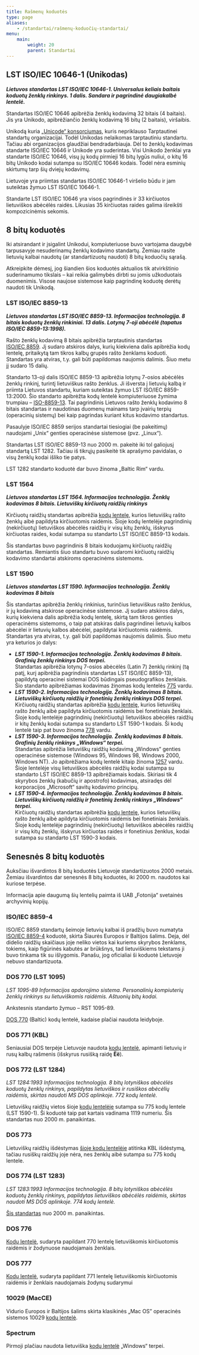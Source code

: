 ```yaml
---
title: Rašmenų koduotės
type: page
aliases:
    - /standartai/rašmenų-koduočių-standartai/
menu:
    main:
        weight: 20
        parent: Standartai
---
```


LST ISO/IEC 10646-1 (Unikodas)
------------------------------

**_Lietuvos standartas LST ISO/IEC 10646-1. Universalus keliais baitais koduotų ženklų rinkinys. 1 dalis. Sandara ir
pagrindinė daugiakalbė lentelė._**

Standartas ISO/IEC 10646 apibrėžia ženklų kodavimą 32 bitais (4 baitais). Jis yra Unikodo, apibrėžiančio ženklų kodavimą
16 bitų (2 baitais), viršaibis.

Unikodą kuria [„Unicode“ konsorciumas](http://www.unicode.org/), kuris nepriklauso Tarptautinei standartų organizacijai.
Todėl Unikodas nelaikomas tarptautiniu standartu. Tačiau abi organizacijos glaudžiai bendradarbiauja. Dėl to ženklų
kodavimas standarte ISO/IEC 10646 ir Unikode yra suderintas. Visi Unikodo ženklai yra standarte ISO/IEC 10646, visų jų
kodų pirmieji 16 bitų lygūs nuliui, o kitų 16 bitų Unikodo kodai sutampa su ISO/IEC 10646 kodais. Todėl nėra esminių
skirtumų tarp šių dviejų kodavimų.

Lietuvoje yra priimtas standartas ISO/IEC 10646-1 viršelio būdu ir jam suteiktas žymuo LST ISO/IEC 10646-1.

Standarte LST ISO/IEC 10646 yra visos pagrindinės ir 33 kirčiuotos lietuviškos abėcėlės raidės. Likusias 35 kirčiuotas
raides galima išreikšti kompozicinėmis sekomis.

8 bitų koduotės
---------------

Iki atsirandant ir įsigalint Unikodui, kompiuteriuose buvo vartojama daugybė tarpusavyje nesuderinamų ženklų kodavimo
standartų. Žemiau rasite lietuvių kalbai naudotų (ar standartizuotų naudoti) 8 bitų koduočių sąrašą.

Atkreipkite dėmesį, jog šiandien šios koduotės aktualios tik atvirkštinio suderinamumo tikslais – kai reikia galimybės
dirbti su jomis užkoduotais duomenimis. Visose naujose sistemose kaip pagrindinę koduotę derėtų naudoti tik Unikodą.

### LST ISO/IEC 8859-13

**_Lietuvos standartas LST ISO/IEC 8859-13. Informacijos technologija. 8 bitais koduotų ženklų rinkiniai. 13 dalis.
Lotynų 7-oji abėcėlė (tapatus ISO/IEC 8859-13:1998)._**

Rašto ženklų kodavimą 8 bitais apibrėžia tarptautinis
standartas [ISO/IEC 8859](https://en.wikipedia.org/wiki/ISO/IEC_8859 "Informacija apie ISO/IEC 8859 standartą (anglų k.)").
Jį sudaro atskiros dalys, kurių kiekviena dalis apibrėžia kodų lentelę, pritaikytą tam tikros kalbų grupės rašto
ženklams koduoti. Standartas yra atviras, t.y. gali būti papildomas naujomis dalimis. Šiuo metu jį sudaro 15 dalių.

Standarto 13-oji dalis ISO/IEC 8859-13 apibrėžia lotynų 7-osios abėcėlės ženklų rinkinį, turintį lietuviškus rašto
ženklus. Ji išversta į lietuvių kalbą ir priimta Lietuvos standartu, kuriam suteiktas žymuo LST ISO/IEC 8859-13:2000.
Šio standarto apibrėžta kodų lentelė kompiuteriuose žymima
trumpiau – [ISO-8859-13](8859-13.gif "Baltijos šalims skirta ISO 8859–13 kodų lentelė"). Tai
pagrindinis Lietuvos rašto ženklų kodavimo 8 bitais standartas ir naudotinas duomenų mainams tarp įvairių terpių
(operacinių sistemų) bei kaip pagrindas kuriant kitus kodavimo standartus.

Pasaulyje ISO/IEC 8859 serijos standartai tiesiogiai (be pakeitimų) naudojami „Unix“ genties operacinėse sistemose (pvz.
„Linux“).

Standartas LST ISO/IEC 8859-13 nuo 2000 m. pakeitė iki tol galiojusį standartą LST 1282. Tačiau iš tikrųjų pasikeitė tik
aprašymo pavidalas, o visų ženklų kodai išliko tie patys.

LST 1282 standarto koduotė dar buvo žinoma „Baltic Rim“ vardu.

### LST 1564

**_Lietuvos standartas LST 1564. Informacijos technologija. Ženklų kodavimas 8 bitais. Lietuviškų kirčiuotų raidžių
rinkinys_**

Kirčiuotų raidžių standartas apibrėžia [kodų lentelę](1564.gif "Standarto LST 1564 lentelė"),
kurios lietuviškų rašto ženklų aibė papildyta kirčiuotomis raidėmis. Šioje kodų lentelėje pagrindinių (nekirčiuotų)
lietuviškos abėcėlės raidžių ir visų kitų ženklų, išskyrus kirčiuotas raides, kodai sutampa su standarto LST ISO/IEC
8859-13 kodais.

Šis standartas buvo pagrindinis 8 bitais koduojamų kirčiuotų raidžių standartas. Remiantis šiuo standartu buvo sudaromi
kirčiuotų raidžių kodavimo standartai atskiroms operacinėms sistemoms.

### LST 1590

**_Lietuvos standartas LST 1590. Informacijos technologija. Ženklų kodavimas 8 bitais_**

Šis standartas apibrėžia ženklų rinkinius, turinčius lietuviškus rašto ženklus, ir jų kodavimą atskirose operacinėse
sistemose. Jį sudaro atskiros dalys, kurių kiekviena dalis apibrėžia kodų lentelę, skirtą tam tikros genties operacinėms
sistemoms, o taip pat atskiras dalis pagrindinei lietuvių kalbos abėcėlei ir lietuvių kalbos abėcėlei, papildytai
kirčiuotomis raidėmis. Standartas yra atviras, t.y. gali būti papildomas naujomis dalimis. Šiuo metu yra keturios jo
dalys:

* **_LST 1590-1. Informacijos technologija. Ženklų kodavimas 8 bitais. Grafinių ženklų rinkinys DOS terpei._**  
  Standartas apibrėžia lotynų 7-osios abėcėlės (Latin 7) ženklų rinkinį (tą patį, kurį apibrėžia pagrindinis standartas
  LST ISO/IEC 8859-13), papildytą operacinei sistemai DOS būdingais pseudografikos ženklais. Šio standarto apibrėžiamas
  kodavimas žinomas kodų lentelės [775](1590-1.gif "775 kodų lentelė (standartas LST 1590-1)") vardu.
* **_LST 1590-2. Informacijos technologija. Ženklų kodavimas 8 bitais. Lietuviškų kirčiuotų raidžių ir fonetinių ženklų
  rinkinys DOS terpei._**  
  Kirčiuotų raidžių standartas apibrėžia [kodų lentelę](1590-2.gif "LST 1590-2 (Kirčiuotos raidės, DOS)"), 
  kurios lietuviškų rašto ženklų aibė papildyta kirčiuotomis raidėmis bei fonetiniais ženklais. Šioje kodų lentelėje
  pagrindinių (nekirčiuotų) lietuviškos abėcėlės raidžių ir kitų ženklų kodai sutampa su standarto LST 1590-1 kodais.
  Ši kodų lentelė taip pat buvo žinoma [778](778.gif) vardu.
* **_LST 1590-3. Informacijos technologija. Ženklų kodavimas 8 bitais. Grafinių ženklų rinkinys „Windows“ terpei._**  
  Standartas apibrėžia lietuviškų raidžių kodavimą „Windows“ genties operacinėse sistemose (Windows 95, Windows 98,
  Windows 2000, Windows NT). Jo apibrėžiama kodų lentelė kitaip
  žinoma [1257](1590-3.gif "1257 kodų lentelė (standartas LST 1590-3)") vardu. Šioje lentelėje visų lietuviškos abėcėlės
  raidžių kodai sutampa su standarto LST ISO/IEC 8859-13 apibrėžiamais kodais. Skiriasi tik 4 skyrybos ženklų (kabučių
  ir apostrofo) kodavimas, atsiradęs dėl korporacijos „Microsoft“ savitų kodavimo principų.
* **_LST 1590-4. Informacijos technologija. Ženklų kodavimas 8 bitais. Lietuviškų kirčiuotų raidžių ir fonetinių ženklų
  rinkinys „Windows“ terpei._**  
  Kirčiuotų raidžių standartas apibrėžia [kodų lentelę](1590-4.gif "LST 1590-4 (kirčiuotos raidės „Windows“)"),
  kurios lietuviškų rašto ženklų aibė apildyta kirčiuotomis raidėmis bei fonetiniais ženklais. Šioje kodų lentelėje
  pagrindinių (nekirčiuotų) lietuviškos abėcėlės raidžių ir visų kitų ženklų, išskyrus kirčiuotas raides ir fonetinius
  ženklus, kodai sutampa su standarto LST 1590-3 kodais.

Senesnės 8 bitų koduotės
------------------------

Auksčiau išvardintos 8 bitų koduotės Lietuvoje standartizuotos 2000 metais. Žemiau išvardintos dar senesnės 8 bitų
koduotės, iki 2000 m. naudotos kai kuriose terpėse.

Informacija apie daugumą šių lentelių paimta iš UAB „Fotonija“ svetainės archyvinių kopijų.

### ISO/IEC 8859-4

ISO/IEC 8859 standartų šeimoje lietuvių kalbai iš pradžių buvo
numatyta [ISO/IEC 8859-4](8859-4.gif "Šiaurės Europos ir Baltijos šalims skirta ISO 8859-4 kodų lentelė") koduotė,
skirta Šiaurės Europos ir Baltijos šalims. Deja, dėl didelio raidžių skaičiaus joje neliko vietos kai kuriems skyrybos
ženklams, tokiems, kaip figūrinės kabutės ar brūkšnys, tad lietuviškiems tekstams ji buvo tinkama tik su išlygomis.
Panašu, jog oficialiai ši koduotė Lietuvoje nebuvo standartizuota.

### DOS 770 (LST 1095)

_LST 1095-89 Informacijos apdorojimo sistema. Personalinių kompiuterių ženklų rinkinys su lietuviškomis raidėmis.
Aštuonių bitų kodai._

Ankstesnis standarto žymuo – RST 1095-89.

[DOS 770](770.gif "770 kodų lentelė") (Baltic) kodų lentelė, kadaise plačiai naudota leidyboje.

### DOS 771 (KBL)

Seniausiai DOS terpėje Lietuvoje naudota [kodų lentelė](771.gif "771 (KBL) kodų lentelė"), apimanti lietuvių ir rusų
kalbų rašmenis (išskyrus rusišką raidę **Ёё**).

### DOS 772 (LST 1284)

_LST 1284:1993 Informacijos technologija. 8 bitų lotyniškos abėcėlės koduotų ženklų rinkinys, papildytas lietuviškos ir
rusiškos abėcėlių raidėmis, skirtas naudoti MS DOS aplinkoje. 772 kodų lentelė._

Lietuviškų raidžių vietos šioje [kodų lentelėje](772.gif) sutampa su 775 kodų lentele (LST 1590-1). Ši koduotė taip pat
kartais vadinama 1119 numeriu. Šis standartas nuo 2000 m. panaikintas.

### DOS 773

Lietuviškų raidžių išdėstymas [šioje kodų lentelėje](773.gif) atitinka KBL išdėstymą, tačiau rusiškų raidžių joje nėra,
nes ženklų aibė sutampa su 775 kodų lentele.

### DOS 774 (LST 1283)

_LST 1283:1993 Informacijos technologija. 8 bitų lotyniškos abėcėlės koduotų ženklų rinkinys, papildytas lietuviškos
abėcėlės raidėmis, skirtas naudoti MS DOS aplinkoje. 774 kodų lentelė._

[Šis standartas](774.gif) nuo 2000 m. panaikintas.

### DOS 776

[Kodų lentelė](776.png), sudaryta papildant 770 lentelę lietuviškomis kirčiuotomis raidėmis ir žodynuose naudojamais
ženklais.

### DOS 777

[Kodų lentelė](777.gif), sudaryta papildant 771 lentelę lietuviškomis kirčiuotomis raidėmis ir ženklais naudojamais
žodynų sudarymui

### 10029 (MacCE)

Vidurio Europos ir Baltijos šalims skirta klasikinės „Mac OS” operacinės sistemos 10029 [kodų lentelė](10029-k.gif).

### Spectrum

Pirmoji plačiau naudota lietuviška [kodų lentelė](spectrum.gif) „Windows“ terpei.
